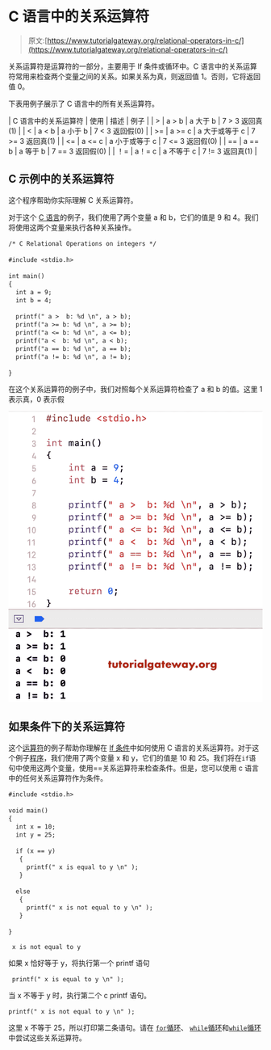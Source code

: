# C 语言中的关系运算符

> 原文:[https://www.tutorialgateway.org/relational-operators-in-c/](https://www.tutorialgateway.org/relational-operators-in-c/)

关系运算符是运算符的一部分，主要用于 If 条件或循环中。C 语言中的关系运算符常用来检查两个变量之间的关系。如果关系为真，则返回值 1。否则，它将返回值 0。

下表用例子展示了 C 语言中的所有关系运算符。

| C 语言中的关系运算符 | 使用 | 描述 | 例子 |
| > | a > b | a 大于 b | 7 > 3 返回真(1) |
| < | a < b | a 小于 b | 7 < 3 返回假(0) |
| >= | a >= c | a 大于或等于 c | 7 >= 3 返回真(1) |
| <= | a <= c | a 小于或等于 c | 7 <= 3 返回假(0) |
| == | a == b | a 等于 b | 7 == 3 返回假(0) |
| ！= | a！= c | a 不等于 c | 7 != 3 返回真(1) |

## C 示例中的关系运算符

这个程序帮助你实际理解 C 关系运算符。

对于这个 [C 语言](https://www.tutorialgateway.org/c-programming/)的例子，我们使用了两个变量 a 和 b，它们的值是 9 和 4。我们将使用这两个变量来执行各种关系操作。

```
/* C Relational Operations on integers */

#include <stdio.h>

int main()
{
  int a = 9;
  int b = 4;

  printf(" a >  b: %d \n", a > b);
  printf("a >= b: %d \n", a >= b);
  printf("a <= b: %d \n", a <= b);
  printf("a <  b: %d \n", a < b);
  printf("a == b: %d \n", a == b);
  printf("a != b: %d \n", a != b);

}
```

在这个关系运算符的例子中，我们对照每个关系运算符检查了 a 和 b 的值。这里 1 表示真，0 表示假

![Relational Operators in C example 1](img/3d8ebd4b1392ea0784d5857c5956f1b1.png)

## 如果条件下的关系运算符

这个[运算符](https://www.tutorialgateway.org/c-programming-operators/)的例子帮助你理解在 [If 条件](https://www.tutorialgateway.org/if-statement-in-c/)中如何使用 C 语言的关系运算符。对于这个例子[程序](https://www.tutorialgateway.org/c-programming-examples/)，我们使用了两个变量 x 和 y，它们的值是 10 和 25。我们将在`if`语句中使用这两个变量，使用==关系运算符来检查条件。但是，您可以使用 c 语言中的任何关系运算符作为条件。

```
#include <stdio.h>

void main()
{
  int x = 10;
  int y = 25;

  if (x == y)
   {
     printf(" x is equal to y \n" );
   }

  else
   {
     printf(" x is not equal to y \n" );
   }

}
```

```
 x is not equal to y 
```

如果 x 恰好等于 y，将执行第一个 printf 语句

```
 printf(" x is equal to y \n" );
```

当 x 不等于 y 时，执行第二个 c printf 语句。

```
printf(" x is not equal to y \n" );
```

这里 x 不等于 25，所以打印第二条语句。请在 [`for`循环](https://www.tutorialgateway.org/for-loop-in-c-programming/)、 [`while`循环](https://www.tutorialgateway.org/while-loop-in-c/)和[`while`循环](https://www.tutorialgateway.org/do-while-loop-in-c/)中尝试这些关系运算符。